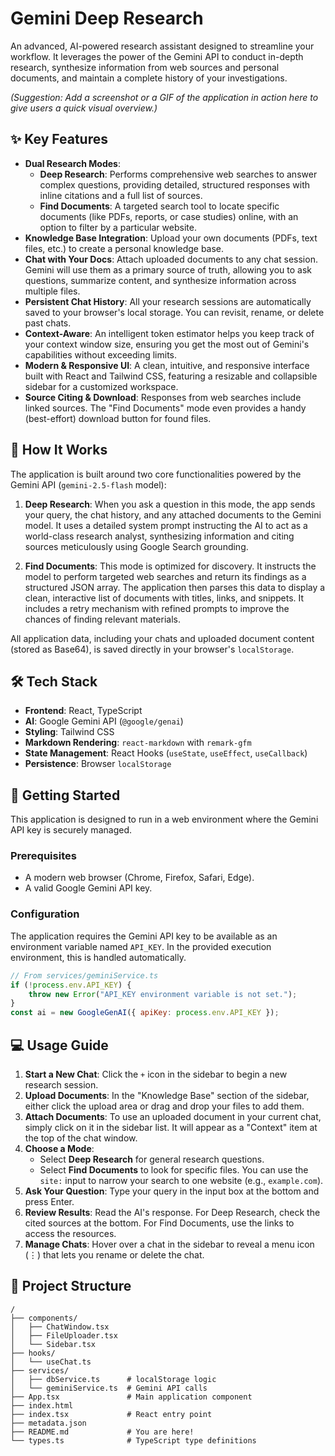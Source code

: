 # Gemini Deep Research

An advanced, AI-powered research assistant designed to streamline your workflow. It leverages the power of the Gemini API to conduct in-depth research, synthesize information from web sources and personal documents, and maintain a complete history of your investigations.

*(Suggestion: Add a screenshot or a GIF of the application in action here to give users a quick visual overview.)*

## ✨ Key Features

*   **Dual Research Modes**:
    *   **Deep Research**: Performs comprehensive web searches to answer complex questions, providing detailed, structured responses with inline citations and a full list of sources.
    *   **Find Documents**: A targeted search tool to locate specific documents (like PDFs, reports, or case studies) online, with an option to filter by a particular website.
*   **Knowledge Base Integration**: Upload your own documents (PDFs, text files, etc.) to create a personal knowledge base.
*   **Chat with Your Docs**: Attach uploaded documents to any chat session. Gemini will use them as a primary source of truth, allowing you to ask questions, summarize content, and synthesize information across multiple files.
*   **Persistent Chat History**: All your research sessions are automatically saved to your browser's local storage. You can revisit, rename, or delete past chats.
*   **Context-Aware**: An intelligent token estimator helps you keep track of your context window size, ensuring you get the most out of Gemini's capabilities without exceeding limits.
*   **Modern & Responsive UI**: A clean, intuitive, and responsive interface built with React and Tailwind CSS, featuring a resizable and collapsible sidebar for a customized workspace.
*   **Source Citing & Download**: Responses from web searches include linked sources. The "Find Documents" mode even provides a handy (best-effort) download button for found files.

## 🧠 How It Works

The application is built around two core functionalities powered by the Gemini API (`gemini-2.5-flash` model):

1.  **Deep Research**: When you ask a question in this mode, the app sends your query, the chat history, and any attached documents to the Gemini model. It uses a detailed system prompt instructing the AI to act as a world-class research analyst, synthesizing information and citing sources meticulously using Google Search grounding.

2.  **Find Documents**: This mode is optimized for discovery. It instructs the model to perform targeted web searches and return its findings as a structured JSON array. The application then parses this data to display a clean, interactive list of documents with titles, links, and snippets. It includes a retry mechanism with refined prompts to improve the chances of finding relevant materials.

All application data, including your chats and uploaded document content (stored as Base64), is saved directly in your browser's `localStorage`.

## 🛠️ Tech Stack

*   **Frontend**: React, TypeScript
*   **AI**: Google Gemini API (`@google/genai`)
*   **Styling**: Tailwind CSS
*   **Markdown Rendering**: `react-markdown` with `remark-gfm`
*   **State Management**: React Hooks (`useState`, `useEffect`, `useCallback`)
*   **Persistence**: Browser `localStorage`

## 🚀 Getting Started

This application is designed to run in a web environment where the Gemini API key is securely managed.

### Prerequisites

*   A modern web browser (Chrome, Firefox, Safari, Edge).
*   A valid Google Gemini API key.

### Configuration

The application requires the Gemini API key to be available as an environment variable named `API_KEY`. In the provided execution environment, this is handled automatically.

```javascript
// From services/geminiService.ts
if (!process.env.API_KEY) {
    throw new Error("API_KEY environment variable is not set.");
}
const ai = new GoogleGenAI({ apiKey: process.env.API_KEY });
```

## 💻 Usage Guide

1.  **Start a New Chat**: Click the `+` icon in the sidebar to begin a new research session.
2.  **Upload Documents**: In the "Knowledge Base" section of the sidebar, either click the upload area or drag and drop your files to add them.
3.  **Attach Documents**: To use an uploaded document in your current chat, simply click on it in the sidebar list. It will appear as a "Context" item at the top of the chat window.
4.  **Choose a Mode**:
    *   Select **Deep Research** for general research questions.
    *   Select **Find Documents** to look for specific files. You can use the `site:` input to narrow your search to one website (e.g., `example.com`).
5.  **Ask Your Question**: Type your query in the input box at the bottom and press Enter.
6.  **Review Results**: Read the AI's response. For Deep Research, check the cited sources at the bottom. For Find Documents, use the links to access the resources.
7.  **Manage Chats**: Hover over a chat in the sidebar to reveal a menu icon (⋮) that lets you rename or delete the chat.

## 📂 Project Structure

```
/
├── components/
│   ├── ChatWindow.tsx
│   ├── FileUploader.tsx
│   └── Sidebar.tsx
├── hooks/
│   └── useChat.ts
├── services/
│   ├── dbService.ts      # localStorage logic
│   └── geminiService.ts  # Gemini API calls
├── App.tsx               # Main application component
├── index.html
├── index.tsx             # React entry point
├── metadata.json
├── README.md             # You are here!
└── types.ts              # TypeScript type definitions
```
